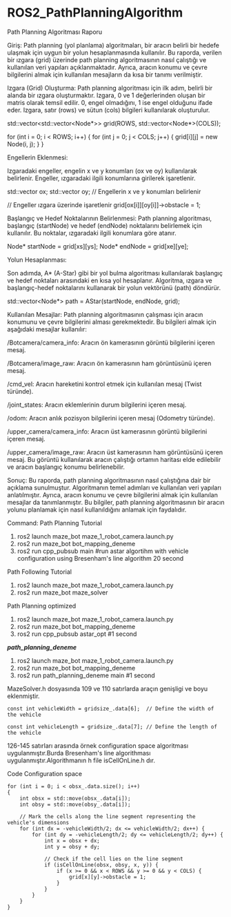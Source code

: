 # ROS2_PathPlanningAlgorithm

Path Planning Algoritması Raporu

Giriş:
Path planning (yol planlama) algoritmaları, bir aracın belirli bir hedefe ulaşmak için uygun bir yolun hesaplanmasında kullanılır. Bu raporda, verilen bir ızgara (grid) üzerinde path planning algoritmasının nasıl çalıştığı ve kullanılan veri yapıları açıklanmaktadır. Ayrıca, aracın konumu ve çevre bilgilerini almak için kullanılan mesajların da kısa bir tanımı verilmiştir.

Izgara (Grid) Oluşturma:
Path planning algoritması için ilk adım, belirli bir alanda bir ızgara oluşturmaktır. Izgara, 0 ve 1 değerlerinden oluşan bir matris olarak temsil edilir. 0, engel olmadığını, 1 ise engel olduğunu ifade eder. Izgara, satır (rows) ve sütun (cols) bilgileri kullanılarak oluşturulur.

std::vector<std::vector<Node*>> grid(ROWS, std::vector<Node*>(COLS));

for (int i = 0; i < ROWS; i++) {
    for (int j = 0; j < COLS; j++) {
        grid[i][j] = new Node(i, j);
    }
}

Engellerin Eklenmesi:

Izgaradaki engeller, engelin x ve y konumları (ox ve oy) kullanılarak belirlenir. Engeller, ızgaradaki ilgili konumlarına girilerek işaretlenir.

std::vector<int> ox;
std::vector<int> oy;
// Engellerin x ve y konumları belirlenir

// Engeller ızgara üzerinde işaretlenir
grid[ox[i]][oy[i]]->obstacle = 1;

Başlangıç ve Hedef Noktalarının Belirlenmesi:
Path planning algoritması, başlangıç (startNode) ve hedef (endNode) noktalarını belirlemek için kullanılır. Bu noktalar, ızgaradaki ilgili konumlara göre atanır.

Node* startNode = grid[xs][ys];
Node* endNode = grid[xe][ye];


Yolun Hesaplanması:

Son adımda, A* (A-Star) gibi bir yol bulma algoritması kullanılarak başlangıç ve hedef noktaları arasındaki en kısa yol hesaplanır. Algoritma, ızgara ve başlangıç-hedef noktalarını kullanarak bir yolun vektörünü (path) döndürür.


std::vector<Node*> path = AStar(startNode, endNode, grid);

Kullanılan Mesajlar:
Path planning algoritmasının çalışması için aracın konumunu ve çevre bilgilerini alması gerekmektedir. Bu bilgileri almak için aşağıdaki mesajlar kullanılır:

/Botcamera/camera_info: Aracın ön kamerasının görüntü bilgilerini içeren mesaj.

/Botcamera/image_raw: Aracın ön kamerasının ham görüntüsünü içeren mesaj.

/cmd_vel: Aracın hareketini kontrol etmek için kullanılan mesaj (Twist türünde).

/joint_states: Aracın eklemlerinin durum bilgilerini içeren mesaj.

/odom: Aracın anlık pozisyon bilgilerini içeren mesaj (Odometry türünde).

/upper_camera/camera_info: Aracın üst kamerasının görüntü bilgilerini içeren mesaj.

/upper_camera/image_raw: Aracın üst kamerasının ham görüntüsünü içeren mesaj. Bu görüntü kullanılarak aracın çalıştığı ortamın haritası elde edilebilir ve aracın başlangıç konumu belirlenebilir.

Sonuç:
Bu raporda, path planning algoritmasının nasıl çalıştığına dair bir açıklama sunulmuştur. Algoritmanın temel adımları ve kullanılan veri yapıları anlatılmıştır. Ayrıca, aracın konumu ve çevre bilgilerini almak için kullanılan mesajlar da tanımlanmıştır. Bu bilgiler, path planning algoritmasının bir aracın yolunu planlamak için nasıl kullanıldığını anlamak için faydalıdır.


Command:
Path Planning Tutorial
1) ros2 launch maze_bot maze_1_robot_camera.launch.py
2) ros2 run maze_bot bot_mapping_deneme 
3) ros2 run cpp_pubsub  main    #run astar algortihm with vehicle configuration using Bresenham's line algorithm 20 second

Path Following Tutorial
1) ros2 launch maze_bot maze_1_robot_camera.launch.py
2) ros2 run maze_bot maze_solver 

Path Planning optimized
1) ros2 launch maze_bot maze_1_robot_camera.launch.py
2) ros2 run maze_bot bot_mapping_deneme 
3) ros2 run cpp_pubsub  astar_opt    #1 second

_**path_planning_deneme**_
1) ros2 launch maze_bot maze_1_robot_camera.launch.py
2) ros2 run maze_bot bot_mapping_deneme
3) ros2 run path_planning_deneme main    #1 second

MazeSolver.h dosyasında 109 ve 110 satırlarda araçın genişligi ve boyu eklenmiştir.

`const int vehicleWidth = gridsize_.data[6];  // Define the width of the vehicle
`

`const int vehicleLength = gridsize_.data[7]; // Define the length of the vehicle
`

126-145 satırları arasında örnek configuration space algoritması uygulanmıştır.Burda Bresenham's line algorithması uygulanmıştır.Algorithmanın h file isCellOnLine.h dır.

Code Configuration space

    for (int i = 0; i < obsx_.data.size(); i++)
    {
        int obsx = std::move(obsx_.data[i]);
        int obsy = std::move(obsy_.data[i]);

        // Mark the cells along the line segment representing the vehicle's dimensions
        for (int dx = -vehicleWidth/2; dx <= vehicleWidth/2; dx++) {
            for (int dy = -vehicleLength/2; dy <= vehicleLength/2; dy++) {
                int x = obsx + dx;
                int y = obsy + dy;

                // Check if the cell lies on the line segment
                if (isCellOnLine(obsx, obsy, x, y)) {
                    if (x >= 0 && x < ROWS && y >= 0 && y < COLS) {
                        grid[x][y]->obstacle = 1;
                    }
                }
            }
        }
    }
